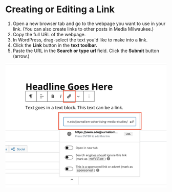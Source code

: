 # Creating or Editing a Link

1. Open a new browser tab and go to the webpage you want to use in your link. \(You can also create links to other posts in Media Milwaukee.\)
2. Copy the full URL of the webpage.
3. In WordPress, drag-select the text you'd like to make into a link.
4. Click the **Link** button in the **text toolbar.** 
5. Paste the URL in the **Search or type url** field. Click the **Submit** button \(arrow.\)

![](../.gitbook/assets/link.png)



